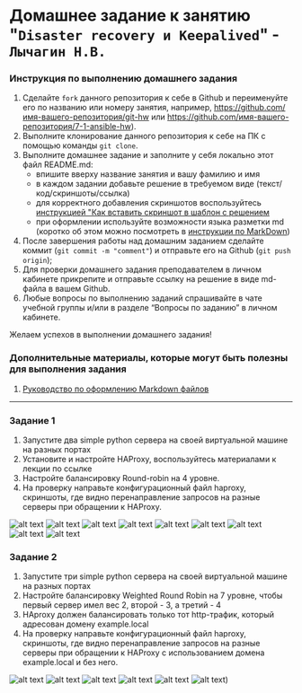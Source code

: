 # Домашнее задание к занятию "`Disaster recovery и Keepalived`" - `Лычагин Н.В.`


### Инструкция по выполнению домашнего задания

   1. Сделайте `fork` данного репозитория к себе в Github и переименуйте его по названию или номеру занятия, например, https://github.com/имя-вашего-репозитория/git-hw или  https://github.com/имя-вашего-репозитория/7-1-ansible-hw).
   2. Выполните клонирование данного репозитория к себе на ПК с помощью команды `git clone`.
   3. Выполните домашнее задание и заполните у себя локально этот файл README.md:
      - впишите вверху название занятия и вашу фамилию и имя
      - в каждом задании добавьте решение в требуемом виде (текст/код/скриншоты/ссылка)
      - для корректного добавления скриншотов воспользуйтесь [инструкцией "Как вставить скриншот в шаблон с решением](https://github.com/netology-code/sys-pattern-homework/blob/main/screen-instruction.md)
      - при оформлении используйте возможности языка разметки md (коротко об этом можно посмотреть в [инструкции  по MarkDown](https://github.com/netology-code/sys-pattern-homework/blob/main/md-instruction.md))
   4. После завершения работы над домашним заданием сделайте коммит (`git commit -m "comment"`) и отправьте его на Github (`git push origin`);
   5. Для проверки домашнего задания преподавателем в личном кабинете прикрепите и отправьте ссылку на решение в виде md-файла в вашем Github.
   6. Любые вопросы по выполнению заданий спрашивайте в чате учебной группы и/или в разделе “Вопросы по заданию” в личном кабинете.
   
Желаем успехов в выполнении домашнего задания!
   
### Дополнительные материалы, которые могут быть полезны для выполнения задания

1. [Руководство по оформлению Markdown файлов](https://gist.github.com/Jekins/2bf2d0638163f1294637#Code)

---

### Задание 1

1) Запустите два simple python сервера на своей виртуальной машине на разных портах
2) Установите и настройте HAProxy, воспользуйтесь материалами к лекции по ссылке
3) Настройте балансировку Round-robin на 4 уровне.
4) На проверку направьте конфигурационный файл haproxy, скриншоты, где видно перенаправление запросов на разные серверы при обращении к HAProxy.


![alt text](https://github.com/Nikich828/10_2hw/blob/master/1.jpeg)
![alt text](https://github.com/Nikich828/10_2hw/blob/master/2.jpeg)
![alt text](https://github.com/Nikich828/10_2hw/blob/master/3.jpeg)
![alt text](https://github.com/Nikich828/10_2hw/blob/master/4.jpeg)
![alt text](https://github.com/Nikich828/10_2hw/blob/master/5.jpeg)
![alt text](https://github.com/Nikich828/10_2hw/blob/master/6.jpeg)
![alt text](https://github.com/Nikich828/10_2hw/blob/master/7.jpeg)
![alt text](https://github.com/Nikich828/10_2hw/blob/master/8.jpeg)
![alt text](https://github.com/Nikich828/10_2hw/blob/master/9.jpeg)

### Задание 2


1) Запустите три simple python сервера на своей виртуальной машине на разных портах
2) Настройте балансировку Weighted Round Robin на 7 уровне, чтобы первый сервер имел вес 2, второй - 3, а третий - 4
3) HAproxy должен балансировать только тот http-трафик, который адресован домену example.local
4) На проверку направьте конфигурационный файл haproxy, скриншоты, где видно перенаправление запросов на разные серверы при обращении к HAProxy c использованием домена example.local и без него.


![alt text](https://github.com/Nikich828/10_2hw/blob/master/10.jpeg)
![alt text](https://github.com/Nikich828/10_2hw/blob/master/11.jpeg)
![alt text](https://github.com/Nikich828/10_2hw/blob/master/12.jpeg)
![alt text](https://github.com/Nikich828/10_2hw/blob/master/13.jpeg)
![alt text](https://github.com/Nikich828/10_2hw/blob/master/14.jpeg)
![alt text](https://github.com/Nikich828/10_2hw/blob/master/15.jpeg))
